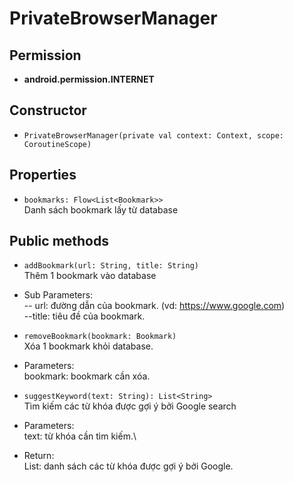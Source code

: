 

# PrivateBrowserManager

## Permission
- **android.permission.INTERNET**

## Constructor
- ```PrivateBrowserManager(private val context: Context, scope: CoroutineScope)```

## Properties
- ```bookmarks: Flow<List<Bookmark>>```\
Danh sách bookmark lấy từ database


## Public methods
- ```addBookmark(url: String, title: String)```\
Thêm 1 bookmark vào database
- Sub Parameters:\
-- url: đường dẫn của bookmark. (vd: https://www.google.com)\
--title: tiêu đề của bookmark.


- ```removeBookmark(bookmark: Bookmark)```\
Xóa 1 bookmark khỏi database.

- Parameters:\
    bookmark: bookmark cần xóa.

- ```suggestKeyword(text: String): List<String>```\
Tìm kiếm các từ khóa được gợi ý bởi Google search
  
- Parameters:\
    text: từ khóa cần tìm kiếm.\
    
- Return:\
    List<String>: danh sách các từ khóa được gợi ý bởi Google.




